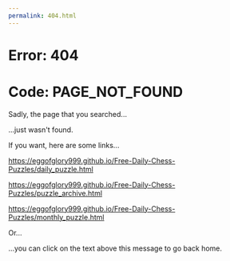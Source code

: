 ```yaml
---
permalink: 404.html
---
```

# Error: 404

# Code: PAGE_NOT_FOUND

Sadly, the page that you searched...

...just wasn't found.



If you want, here are some links...

https://eggofglory999.github.io/Free-Daily-Chess-Puzzles/daily_puzzle.html

https://eggofglory999.github.io/Free-Daily-Chess-Puzzles/puzzle_archive.html

https://eggofglory999.github.io/Free-Daily-Chess-Puzzles/monthly_puzzle.html

Or...

...you can click on the text above this message to go back home.
